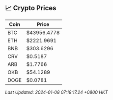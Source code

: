 ## 📈 Crypto Prices

| Coin | Price |
| ---- | ----- |
| BTC | $43956.4778 |
| ETH | $2221.9691 |
| BNB | $303.6296 |
| CRV | $0.5187 |
| ARB | $1.7766 |
| OKB | $54.1289 |
| DOGE | $0.0781 |

_Last Updated: 2024-01-08 07:19:17.24 +0800 HKT_